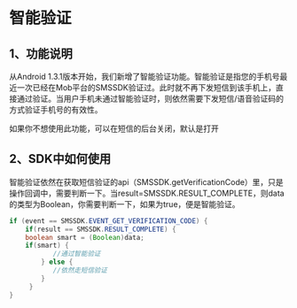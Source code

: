 # 智能验证

## 1、功能说明

从Android 1.3.1版本开始，我们新增了智能验证功能。智能验证是指您的手机号最近一次已经在Mob平台的SMSSDK验证过。此时就不再下发短信到该手机上，直接通过验证。当用户手机未通过智能验证时，则依然需要下发短信/语音验证码的方式验证手机号的有效性。

如果你不想使用此功能，可以在短信的后台关闭，默认是打开

## 2、SDK中如何使用

智能验证依然在获取短信验证的api（SMSSDK.getVerificationCode）里，只是操作回调中，需要判断一下。当result=SMSSDK.RESULT_COMPLETE，则data的类型为Boolean，你需要判断一下，如果为true，便是智能验证。

```java
if (event == SMSSDK.EVENT_GET_VERIFICATION_CODE) {
    if(result == SMSSDK.RESULT_COMPLETE) {
	boolean smart = (Boolean)data;
	if(smart) {
           //通过智能验证
        } else {
           //依然走短信验证
        }
     }
}
```

